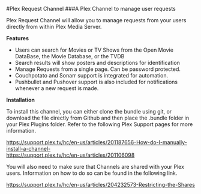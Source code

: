 #Plex Request Channel
###A Plex Channel to manage user requests

Plex Request Channel will allow you to manage requests from your users directly from within Plex Media Server.

**Features**
* Users can search for Movies or TV Shows from the Open Movie DataBase, the Movie Database, or the TVDB 
* Search results will show posters and descriptions for identification
* Manage Requests from a single page. Can be password protected.
* Couchpotato and Sonarr support is integrated for automation.
* Pushbullet and Pushover support is also included for notifications whenever a new request is made.


**Installation**

To install this channel, you can either clone the bundle using git, or download the file directly from Github and then place the .bundle folder in your Plex Plugins folder. Refer to the following Plex Support pages for more information.

https://support.plex.tv/hc/en-us/articles/201187656-How-do-I-manually-install-a-channel- <br>
https://support.plex.tv/hc/en-us/articles/201106098

You will also need to make sure that Channels are shared with your Plex users. Information on how to do so can be found in the following link.

https://support.plex.tv/hc/en-us/articles/204232573-Restricting-the-Shares
